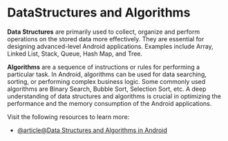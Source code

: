 # DataStructures and Algorithms

**Data Structures** are primarily used to collect, organize and perform operations on the stored data more effectively. They are essential for designing advanced-level Android applications. Examples include Array, Linked List, Stack, Queue, Hash Map, and Tree.

**Algorithms** are a sequence of instructions or rules for performing a particular task. In Android, algorithms can be used for data searching, sorting, or performing complex business logic. Some commonly used algorithms are Binary Search, Bubble Sort, Selection Sort, etc. A deep understanding of data structures and algorithms is crucial in optimizing the performance and the memory consumption of the Android applications.

Visit the following resources to learn more:

- [@article@Data Structures and Algorithms in Android](https://medium.com/@pranamsharma.1997/importance-of-data-structure-and-algorithms-in-android-app-development-75eed9f73909)
